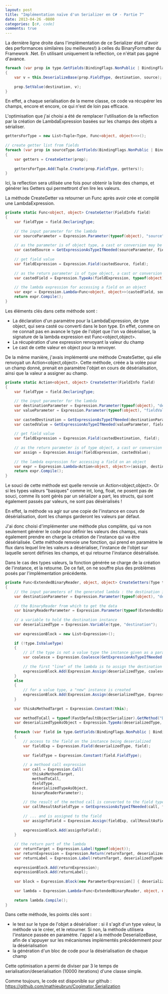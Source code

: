 ```yaml
---
layout: post
title: "Implémentation naïve d'un Serializer en C# - Partie 7"
date: 2013-04-26 -0800
categories: [c#, code]
comments: true
---
```


La dernière ligne droite dans l'implémentation de ce Serializer était d'avoir des performances similaires (ou meilleures!) à celles du BinaryFormatter du Framework .Net. En utilisant uniquement la reflection, ce n'était pas gagné d'avance.

```` csharp
foreach (var prop in type.GetFields(BindingFlags.NonPublic | BindingFlags.Instance | BindingFlags.Public).OrderBy(x => x.Name))
{
    var v = this.DeserializeBase(prop.FieldType, destination, source);
 
    prop.SetValue(destination, v);
}
```` 

En effet, a chaque serialisation de la meme classe, ce code va récupérer les champs, encore et encore, ce qui n'est de loin pas efficace.

L'optimisation que j'ai choisi a été de remplacer l'utilisation de la reflection par la création de LambdaExpression basées sur les champs des objets a sérialiser.

```` csharp
gettersForType = new List<Tuple<Type, Func<object, object>>>();
 
// create getter list from fields
foreach (var prop in sourceType.GetFields(BindingFlags.NonPublic | BindingFlags.Instance | BindingFlags.Public))
{
    var getters = CreateGetter(prop);
 
    gettersForType.Add(Tuple.Create(prop.FieldType, getters));
}
````

Ici, la reflection sera utilisée une fois pour obtenir la liste des champs, et générer les Getters qui permettront d'en lire les valeurs.

La méthode CreateGetter va retourner un Func après avoir crée et compilé une LambdaExpression.

```` csharp
private static Func<object, object> CreateGetter(FieldInfo field)
{
    var fieldType = field.DeclaringType;
 
    // the input parameter for the lambda
    var sourceParameter = Expression.Parameter(typeof(object), "source");
 
    // as the parameter is of object type, a cast or conversion may be required
    var castedSource = GetExpressionAsTypeIfNeeded(sourceParameter, fieldType);
 
    // get field value
    var fieldExpression = Expression.Field(castedSource, field);
 
    // as the return parameter is of type object, a cast or conversion may be required
    var castedField = Expression.TypeAs(fieldExpression, typeof(object));
 
    // the lambda expression for accessing a field on an object
    var expr = Expression.Lambda<Func<object, object>>(castedField, sourceParameter);
    return expr.Compile();
}
````

Les éléments clés dans cette méthode sont :

- La déclaration d'un paramètre pour la LambdaExpression, de type object, qui sera casté ou converti dans le bon type. En effet, comme on ne connait pas en avance le type de l'objet que l'on va désérialiser, la signature de la lambda expression est Func<object,object>.
- La récupération d'une expression renvoyant la valeur du champ
- Le cast de cette valeur en object pour la renvoyer.

De la même manière, j'avais implémenté une méthode CreateSetter, qui elle renvoyait un Action<object,object>. Cette méthode, créée a la volée pour un champ donné, prenait en paramètre l'objet en cours de désérialisation, ainsi que la valeur a assigner au champ.

```` csharp
private static Action<object, object> CreateSetter(FieldInfo field)
{
    var fieldType = field.DeclaringType;
 
    // the input parameter for the lambda
    var destinationParameter = Expression.Parameter(typeof(object), "destination");
    var valueParameter = Expression.Parameter(typeof(object), "fieldValue");
 
    var castedDestination = GetExpressionAsTypeIfNeeded(destinationParameter, fieldType);
    var castedValue = GetExpressionAsTypeIfNeeded(valueParameter, field.FieldType);
 
    // get field value
    var fieldExpression = Expression.Field(castedDestination, field);
 
    // as the return parameter is of type object, a cast or conversion may be required
    var assign = Expression.Assign(fieldExpression, castedValue);
 
    // the lambda expression for accessing a field on an object
    var expr = Expression.Lambda<Action<object, object>>(assign, destinationParameter, valueParameter);
    return expr.Compile();
}
````

Le souci de cette méthode est quelle renvoie un Action<object,object>. Or si les types valeurs "basiques" comme int, long, float, ne posent pas de souci, comme ils sont gérés par un sérializer a part, les structs, qui sont également passés par valeurs, ne sont pas désérialisés !

En effet, la méthode va agir sur une copie de l'instance en cours de désérialisation, dont les champs garderont les valeurs par défaut.

J'ai donc choisi d'implémenter une méthode plus complète, qui va non seulement générer le code pour définir les valeurs des champs, mais également prendre en charge la création de l'instance qui va être désérialisée. Cette méthode renvoie une fonction, qui prend en paramètre le flux dans lequel lire les valeurs a désérialiser, l'instance de l'objet sur laquelle seront définies les champs, et qui retourne l'instance désérialisée.

Dans le cas des types valeurs, la fonction générée se charge de la création de l'instance, et la retourne. De ce fait, on ne souffre plus des problèmes posés par l'implémentation précédente.

```` csharp
private Func<ExtendedBinaryReader, object, object> CreateSetters(Type type)
{
    // the input parameters of the generated lambda : the destination instance on which the setters will be applied
    var destinationParameter = Expression.Parameter(typeof(object), "destination");
 
    // the BinaryReader from which to get the data
    var binaryReaderParameter = Expression.Parameter(typeof(ExtendedBinaryReader), "source");
 
    // a variable to hold the destination instance
    var deserializedType = Expression.Variable(type, "destination");
 
    var expressionBlock = new List<Expression>();
 
    if (!type.IsValueType)
    {
        // if the type is not a value type the instance given as a parameter is used, or a new instance is created
        var coalesce = Expression.Coalesce(GetExpressionAsTypeIfNeeded(destinationParameter, type), Expression.New(type));
 
        // the first "line" of the lambda is to assign the destination variable
        expressionBlock.Add(Expression.Assign(deserializedType, coalesce));
    }
    else
    {
        // for a value type, a "new" instance is created
        expressionBlock.Add(Expression.Assign(deserializedType, Expression.New(type)));
    }
 
    var thisAsMethodTarget = Expression.Constant(this);
 
    var methodToCall = typeof(FastDefaultObjectSerializer).GetMethod("DeserializeBase");
    var deserializedTypeAsObject = Expression.TypeAs(deserializedType, typeof(object));
 
    foreach (var field in type.GetFields(BindingFlags.NonPublic | BindingFlags.Instance | BindingFlags.Public))
    {
        // access to the field on the instance being deserialized
        var fieldExp = Expression.Field(deserializedType, field);
 
        var fieldType = Expression.Constant(field.FieldType);
 
        // a methood call expression
        var call = Expression.Call(
            thisAsMethodTarget,
            methodToCall,
            fieldType,
            deserializedTypeAsObject,
            binaryReaderParameter);
 
        // the result of the method call is converted to the field type if needed ...
        var callResultAsFieldType = GetExpressionAsTypeIfNeeded(call, field.FieldType);
 
        // ... and is assigned to the field
        var assignToField = Expression.Assign(fieldExp, callResultAsFieldType);
 
        expressionBlock.Add(assignToField);
    }
 
    // the return part of the lambda
    var returnTarget = Expression.Label(typeof(object));
    var returnExpression = Expression.Return(returnTarget, deserializedTypeAsObject, typeof(object));
    var returnLabel = Expression.Label(returnTarget, deserializedTypeAsObject);
 
    expressionBlock.Add(returnExpression);
    expressionBlock.Add(returnLabel);
 
    var block = Expression.Block(new ParameterExpression[] { deserializedType }, expressionBlock);
 
    var lambda = Expression.Lambda<Func<ExtendedBinaryReader, object, object>>(block, binaryReaderParameter, destinationParameter);
 
    return lambda.Compile();
}
````

Dans cette méthode, les points clés sont :

- le test sur le type de l'objet a désérialiser : si il s'agit d'un type valeur, la méthode va le créer, et le retourner. Si non, la méthode utilisera l'instance passée en paramètre.
l'appel a la méthode DeserializeBase, afin de s'appuyer sur les mécanismes implémentés précédemment pour la désérialisation
- la génération d'un bloc de code pour la désérialisation de chaque champ

Cette optimisation a permi de diviser par 3 le temps de serialisation/deserialisation (10000 iterations) d'une classe simple.

Comme toujours, le code est disponible sur github : https://github.com/mathieubrun/Cogimator.Serialization
